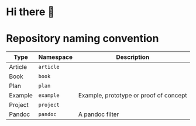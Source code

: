 # Hi there 👋

<!--
**gregory-james-smith/gregory-james-smith** is a ✨ _special_ ✨ repository because its `README.md` (this file) appears on your GitHub profile.

Here are some ideas to get you started:

- 🔭 I’m currently working on ...
- 🌱 I’m currently learning ...
- 👯 I’m looking to collaborate on ...
- 🤔 I’m looking for help with ...
- 💬 Ask me about ...
- 📫 How to reach me: ...
- 😄 Pronouns: ...
- ⚡ Fun fact: ...
-->

# Repository naming convention

| Type    | Namespace | Description |
| ------- | --------- | ----------- |
| Article | `article` |             |
| Book    | `book`    |             |
| Plan    | `plan`    |             |
| Example | `example` | Example, prototype or proof of concept            |
| Project | `project` |             |
| Pandoc  | `pandoc`  | A pandoc filter |
